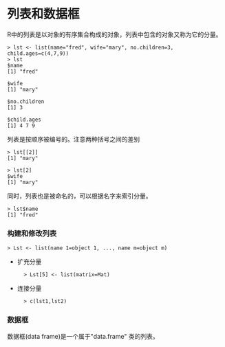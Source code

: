 # 列表和数据框
R中的列表是以对象的有序集合构成的对象，列表中包含的对象又称为它的分量。
    
    > lst <- list(name="fred", wife="mary", no.children=3, child.ages=c(4,7,9))    > lst    $name    [1] "fred"    $wife    [1] "mary"    $no.children    [1] 3    $child.ages    [1] 4 7 9

列表是按顺序被编号的。注意两种括号之间的差别
    
    > lst[[2]]    [1] "mary"
    > lst[2]    $wife    [1] "mary"
同时，列表也是被命名的，可以根据名字来索引分量。
    > lst$name    [1] "fred"
    
### 构建和修改列表

    > Lst <- list(name 1=object 1, ..., name m=object m)
    
* 扩充分量

        > Lst[5] <- list(matrix=Mat)

* 连接分量
        > c(lst1,lst2)
### 数据框
数据框(data frame)是一个属于"data.frame" 类的列表。        